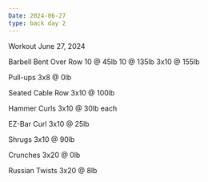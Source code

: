 ```yaml
---
Date: 2024-06-27
type: back day 2
---
```

Workout June 27, 2024

Barbell Bent Over Row
10 @ 45lb
10 @ 135lb
3x10 @ 155lb

Pull-ups
3x8 @ 0lb

Seated Cable Row
3x10 @ 100lb

Hammer Curls
3x10 @ 30lb each

EZ-Bar Curl
3x10 @ 25lb

Shrugs
3x10 @ 90lb

Crunches
3x20 @ 0lb

Russian Twists
3x20 @ 8lb